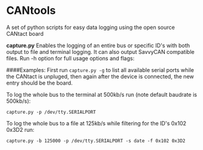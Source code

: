 # CANtools
A set of python scripts for easy data logging using the open source CANtact board

**capture.py** Enables the logging of an entire bus or specific ID's with both output to file and terminal logging. It can also output SavvyCAN compatible files. Run -h option for full usage options and flags:

####Examples:
First run <code>capture.py -g</code> to list all available serial ports while the CANtact is unpluged, then again after the device is connected, the new entry should be the board.

To log the whole bus to the terminal at 500kb/s run (note default baudrate is 500kb/s):
<pre><code>capture.py -p /dev/tty.SERIALPORT</code></pre>

To log the whole bus to a file at 125kb/s while filtering for the ID's 0x102 0x3D2 run:
<pre><code>capture.py -b 125000 -p /dev/tty.SERIALPORT -s date -f 0x102 0x3D2</code></pre>
